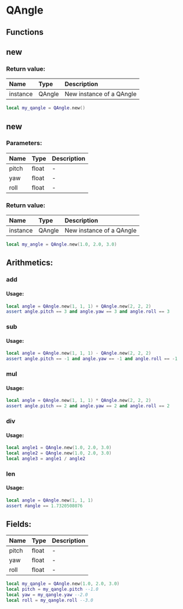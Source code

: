 # QAngle

## Functions

## new

### Return value:

| Name | Type | Description |
| :--- | :--- | :--- |
| instance | QAngle | New instance of a QAngle |

```lua
local my_qangle = QAngle.new()
```

## new

### Parameters:

| Name | Type | Description |
| :--- | :--- | :--- |
| pitch | float | - |
| yaw | float | - |
| roll | float | - |

### Return value:

| Name | Type | Description |
| :--- | :--- | :--- |
| instance | QAngle | New instance of a QAngle |

```lua
local my_angle = QAngle.new(1.0, 2.0, 3.0)
```

## Arithmetics:

### add

#### Usage:

```lua
local angle = QAngle.new(1, 1, 1) + QAngle.new(2, 2, 2)
assert angle.pitch == 3 and angle.yaw == 3 and angle.roll == 3
```

### sub

#### Usage:

```lua
local angle = QAngle.new(1, 1, 1) - QAngle.new(2, 2, 2)
assert angle.pitch == -1 and angle.yaw == -1 and angle.roll == -1
```

### mul

#### Usage:

```lua
local angle = QAngle.new(1, 1, 1) * QAngle.new(2, 2, 2)
assert angle.pitch == 2 and angle.yaw == 2 and angle.roll == 2
```

### div

#### Usage:

```lua
local angle1 = QAngle.new(1.0, 2.0, 3.0)
local angle2 = QAngle.new(1.0, 2.0, 3.0)
local angle3 = angle1 / angle2
```

### len

#### Usage:

```lua
local angle = QAngle.new(1, 1, 1)
assert #angle == 1.7320508076
```

## Fields:

| Name | Type | Description |
| :--- | :--- | :--- |
| pitch | float | - |
| yaw | float | - |
| roll | float | - |

```lua
local my_qangle = QAngle.new(1.0, 2.0, 3.0)
local pitch = my_qangle.pitch --1.0
local yaw = my_qangle.yaw --2.0
local roll = my_qangle.roll --3.0
```
